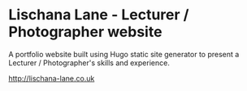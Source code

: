 # Lischana Lane - Lecturer / Photographer website

A portfolio website built using Hugo static site generator to present a Lecturer / Photographer's skills and experience.

http://lischana-lane.co.uk
